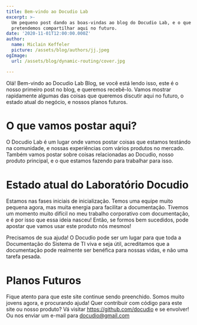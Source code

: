 ```yaml
---
title: Bem-vindo ao Docudio Lab
excerpt: >-
  Um pequeno post dando as boas-vindas ao blog do Docudio Lab, e o que
  pretendemos compartilhar aqui no futuro.
date: '2020-11-01T12:00:00.000Z'
author:
  name: Miclain Keffeler
  picture: /assets/blog/authors/jj.jpeg
ogImage:
  url: /assets/blog/dynamic-routing/cover.jpg

---
```

Olá! Bem-vindo ao Docudio Lab Blog, se você está lendo isso, este é o nosso primeiro post no blog, e queremos recebê-lo. Vamos mostrar rapidamente algumas das coisas que queremos discutir aqui no futuro, o estado atual do negócio, e nossos planos futuros.

# O que vamos postar aqui?

O Docudio Lab é um lugar onde vamos postar coisas que estamos testándo na comunidade, e nossas experiências com vários produtos no mercado. Também vamos postar sobre coisas relacionadas ao Docudio, nosso produto principal, e o que estamos fazendo para trabalhar para isso.

# Estado atual do Laboratório Docudio

Estamos nas fases iniciais de inicialização. Temos uma equipe muito pequena agora, mas muita energia para facilitar a documentação. Tivemos um momento muito difícil no meu trabalho corporativo com documentação, e é por isso que essa ideia nasceu! Então, se formos bem sucedidos, pode apostar que vamos usar este produto nós mesmos!

Precisamos de sua ajuda! O Docudio pode ser um lugar para que toda a Documentação do Sistema de TI viva e seja útil, acreditamos que a documentação pode realmente ser benéfica para nossas vidas, e não uma tarefa pesada. 

# Planos Futuros

Fique atento para que este site continue sendo preenchido. Somos muito jovens agora, e procurando ajuda! Quer contribuir com código para este site ou nosso produto? Vá visitar <https://github.com/docudio> e se envolver! Ou nos enviar um e-mail para [docudio@gmail.com](mailto:docudio@gmail.com)
